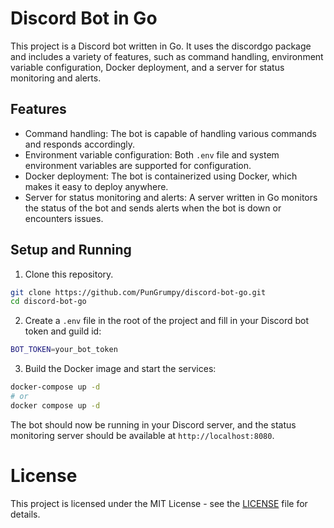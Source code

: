 # Discord Bot in Go

This project is a Discord bot written in Go. It uses the discordgo package and includes a variety of features, such as command handling, environment variable configuration, Docker deployment, and a server for status monitoring and alerts.

## Features

- Command handling: The bot is capable of handling various commands and responds accordingly.
- Environment variable configuration: Both `.env` file and system environment variables are supported for configuration.
- Docker deployment: The bot is containerized using Docker, which makes it easy to deploy anywhere.
- Server for status monitoring and alerts: A server written in Go monitors the status of the bot and sends alerts when the bot is down or encounters issues.

## Setup and Running

1. Clone this repository.

```bash
git clone https://github.com/PunGrumpy/discord-bot-go.git
cd discord-bot-go
```

2. Create a `.env` file in the root of the project and fill in your Discord bot token and guild id:

```bash
BOT_TOKEN=your_bot_token
```

3. Build the Docker image and start the services:

```bash
docker-compose up -d
# or
docker compose up -d
```

The bot should now be running in your Discord server, and the status monitoring server should be available at `http://localhost:8080`.

# License

This project is licensed under the MIT License - see the [LICENSE](LICENSE) file for details.
